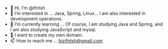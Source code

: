 - 👋 Hi, I’m @ifntsh
- 👀 I’m interested in ... Java, Spring, Linux... I am also interested in development operations.
- 🌱 I’m currently learning ... Of course, I am studying Java and Spring, and I am also studying JavaScript and mysql.
- 💞️ I want to create my own domain.
- 📫 How to reach me ... bizifntsh@gmail.com

<!---
ifntsh/ifntsh is a ✨ special ✨ repository because its `README.md` (this file) appears on your GitHub profile.
You can click the Preview link to take a look at your changes.
--->
